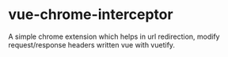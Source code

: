 # vue-chrome-interceptor

A simple chrome extension which helps in url redirection, modify request/response headers written vue with vuetify.
